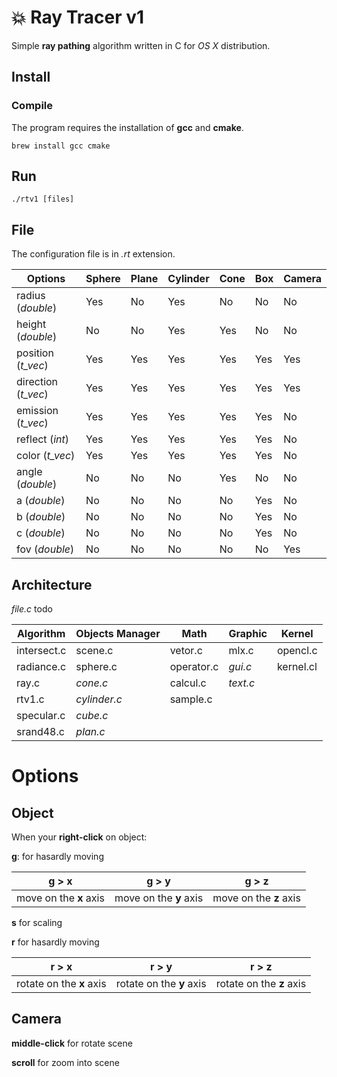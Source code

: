 # 💥 Ray Tracer v1

Simple **ray pathing** algorithm written in C for _OS X_ distribution.

## Install

### Compile

The program requires the installation of **gcc** and **cmake**.

```shell
brew install gcc cmake
```
## Run

```shell
./rtv1 [files]
```

## File

The configuration file is in _.rt_ extension.

| Options       	 | Sphere	 | Plane	| Cylinder	| Cone	| Box	| Camera	|
| ------------------ | --------- | -------- | --------- | ----- | ----- | --------- |
| radius (_double_)	 | Yes		 | No		| Yes		| No	| No	| No		|
| height (_double_)	 | No		 | No		| Yes 		| Yes	| No	| No		|
| position (_t_vec_) | Yes		 | Yes		| Yes		| Yes	| Yes	| Yes 		|
| direction (_t_vec_)| Yes		 | Yes		| Yes		| Yes	| Yes	| Yes		|
| emission (_t_vec_) | Yes		 | Yes		| Yes		| Yes	| Yes	| No		|
| reflect (_int_)    | Yes		 | Yes		| Yes		| Yes	| Yes	| No		|
| color (_t_vec_)	 | Yes		 | Yes		| Yes		| Yes	| Yes	| No		|
| angle (_double_)	 | No		 | No		| No		| Yes	| No	| No		|
| a (_double_)		 | No		 | No		| No		| No	| Yes	| No		|
| b (_double_)		 | No		 | No		| No		| No	| Yes	| No		|
| c (_double_)		 | No		 | No		| No		| No	| Yes	| No		|
| fov (_double_)	 | No		 | No		| No		| No	| No	| Yes		|

## Architecture

_file.c_ todo

| Algorithm     | Objects Manager   | Math         | Graphic   | Kernel     |
| ------------- | ----------------- | ------------ | --------- | ---------- |
| intersect.c   | scene.c           | vetor.c      | mlx.c     | opencl.c   |
| radiance.c    | sphere.c          | operator.c   | _gui.c_   | kernel.cl  |
| ray.c         | _cone.c_          | calcul.c     | _text.c_  |            |
| rtv1.c        | _cylinder.c_      | sample.c     |           |            |
| specular.c    | _cube.c_          |              |           |            |
| srand48.c     | _plan.c_          |              |           |            |

# Options

## Object

When your **right-click** on object:

**g**: for hasardly moving

| g > x                  | g > y                  | g > z                  |
| ---------------------- | ---------------------- | ---------------------- |
| move on the **x** axis | move on the **y** axis | move on the **z** axis |

**s** for scaling

**r** for hasardly moving

| r > x                    | r > y                    | r > z                    |
| ------------------------ | ------------------------ | ------------------------ |
| rotate on the **x** axis | rotate on the **y** axis | rotate on the **z** axis |

## Camera

**middle-click** for rotate scene

**scroll** for zoom into scene

